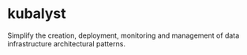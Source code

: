 # kubalyst
Simplify the creation, deployment, monitoring and management of data infrastructure architectural patterns.
